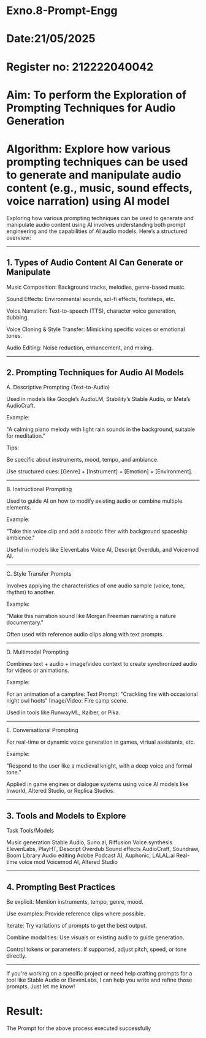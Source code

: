 # Exno.8-Prompt-Engg
# Date:21/05/2025
# Register no: 212222040042
# Aim: To perform the Exploration of Prompting Techniques for Audio Generation
# Algorithm: Explore how various prompting techniques can be used to generate and manipulate audio content (e.g., music, sound effects, voice narration) using AI model

Exploring how various prompting techniques can be used to generate and manipulate audio content using AI involves understanding both prompt engineering and the capabilities of AI audio models. Here’s a structured overview:


---

## 1. Types of Audio Content AI Can Generate or Manipulate

Music Composition: Background tracks, melodies, genre-based music.

Sound Effects: Environmental sounds, sci-fi effects, footsteps, etc.

Voice Narration: Text-to-speech (TTS), character voice generation, dubbing.

Voice Cloning & Style Transfer: Mimicking specific voices or emotional tones.

Audio Editing: Noise reduction, enhancement, and mixing.



---

## 2. Prompting Techniques for Audio AI Models

A. Descriptive Prompting (Text-to-Audio)

Used in models like Google’s AudioLM, Stability’s Stable Audio, or Meta’s AudioCraft.

Example:

"A calming piano melody with light rain sounds in the background, suitable for meditation."

Tips:

Be specific about instruments, mood, tempo, and ambiance.

Use structured cues: [Genre] + [Instrument] + [Emotion] + [Environment].




---

B. Instructional Prompting

Used to guide AI on how to modify existing audio or combine multiple elements.

Example:

"Take this voice clip and add a robotic filter with background spaceship ambience."

Useful in models like ElevenLabs Voice AI, Descript Overdub, and Voicemod AI.



---

C. Style Transfer Prompts

Involves applying the characteristics of one audio sample (voice, tone, rhythm) to another.

Example:

"Make this narration sound like Morgan Freeman narrating a nature documentary."

Often used with reference audio clips along with text prompts.



---

D. Multimodal Prompting

Combines text + audio + image/video context to create synchronized audio for videos or animations.

Example:

For an animation of a campfire:
Text Prompt: "Crackling fire with occasional night owl hoots"
Image/Video: Fire camp scene.

Used in tools like RunwayML, Kaiber, or Pika.



---

E. Conversational Prompting

For real-time or dynamic voice generation in games, virtual assistants, etc.

Example:

"Respond to the user like a medieval knight, with a deep voice and formal tone."

Applied in game engines or dialogue systems using voice AI models like Inworld, Altered Studio, or Replica Studios.



---

## 3. Tools and Models to Explore

Task	Tools/Models

Music generation	Stable Audio, Suno.ai, Riffusion
Voice synthesis	ElevenLabs, PlayHT, Descript Overdub
Sound effects	AudioCraft, Soundraw, Boom Library
Audio editing	Adobe Podcast AI, Auphonic, LALAL.ai
Real-time voice mod	Voicemod AI, Altered Studio



---

## 4. Prompting Best Practices

Be explicit: Mention instruments, tempo, genre, mood.

Use examples: Provide reference clips where possible.

Iterate: Try variations of prompts to get the best output.

Combine modalities: Use visuals or existing audio to guide generation.

Control tokens or parameters: If supported, adjust pitch, speed, or tone directly.



---

If you're working on a specific project or need help crafting prompts for a tool like Stable Audio or ElevenLabs, I can help you write and refine those prompts. Just let me know!


# Result: 
The Prompt for the above process executed successfully
